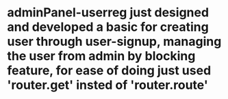 # adminPanel-userreg  just designed and developed a basic for creating user through user-signup, managing the user from admin by blocking feature, for ease of doing just used 'router.get' insted of 'router.route'
